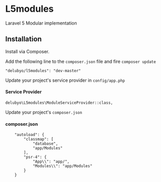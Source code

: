 # L5modules
Laravel 5 Modular implementation

## Installation

Install via Composer.

Add the following line to the `composer.json` file and fire `composer update`

```
"delubyo/l5modules": "dev-master"
```

Update your project's service provider in `config/app.php`

#### Service Provider
```
delubyo\L5modules\ModuleServiceProvider::class,
```

Update your project's `composer.json`

#### composer.json
```
    "autoload": {
        "classmap": [
            "database",
            "app/Modules"
        ],
        "psr-4": {
            "App\\": "app/",
            "Modules\\": "app/Modules"
        }
    }
```